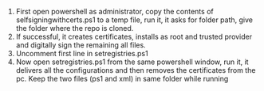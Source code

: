 1. First open powershell as administrator, copy the contents of selfsigningwithcerts.ps1 to a temp file, run it, it asks for folder path, give the folder where the repo is cloned.
2. If successful, it creates certificates, installs as root and trusted provider and digitally sign the remaining all files. 
3. Uncomment first line in setregistries.ps1
4. Now open setregistries.ps1 from the same powershell window, run it, it delivers all the configurations and then removes the certificates from the pc. Keep the two files (ps1 and xml) in same folder while running